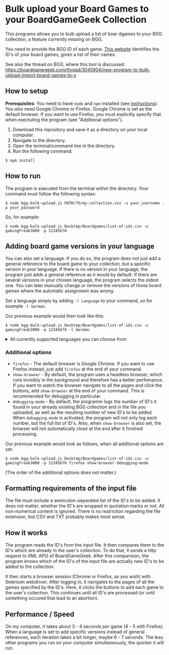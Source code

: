 # Bulk upload your Board Games to your BoardGameGeek Collection

This programs allows you to bulk upload a list of boar dgames to your BGG collection, a feature currently missing on BGG.

You need to provide the BGG ID of each game. [This website](https://github.com/fenglisch/bgg-names-to-ids) identifies the ID's of your board games, given a list of their names.

See also the thread on BGG, where this tool is discussed: https://boardgamegeek.com/thread/3045904/new-program-to-bulk-upload-import-board-games-to-y

## How to setup

**Prerequisites**: You need to have `node` and `npm` installed (see [instructions](https://docs.npmjs.com/downloading-and-installing-node-js-and-npm)). You also need Google Chrome or Firefox. Google Chrome is set as the default browser. If you want to use Firefox, you must explicitly specify that when exectuting the program (see "Additional options").

1. Download this repository and save it as a directory on your local computer.
2. Navigate to the directory.
3. Open the terminal/command line in the directory.
4. Run the following command:

```
$ npm install
```

## How to run

The program is executed from the terminal within the directory. Your command must follow the following syntax:

```
$ node bgg-bulk-upload.js PATH/TO/my-collection.csv -u your_username -p your_password
```

So, for example:

```
$ node bgg-bulk-upload.js Desktop/Boardgames/list-of-ids.csv -u gamingFreak3000 -p 12345678
```

## Adding board game versions in your language

You can also set a language. If you do so, the program does not just add a general reference to the board game to your collection, but a specific version in your language. If there is no version in your language, the program just adds a general reference as it would by default. If there are several versions in your chosen language, the program selects the oldest one. You can later manually change or remove the versions of those board games where the automatic assignment was wrong.

Set a language simply by adding `-l Language` to your command, so for example `-l German`.

Our previous example would then look like this:

```
$ node bgg-bulk-upload.js Desktop/Boardgames/list-of-ids.csv -u gamingFreak3000 -p 12345678 -l German
```

<details>
  <summary>All currently supported languages you can choose from</summary>

- Afrikaans
- Arabic
- English
- Estonian
- Latvian
- Lithuanian
- Basque
- Bulgarian
- Japanese
- Catalan
- Chinese
- Croatian
- Serbian
- Slovenian
- Czech
- Slovak
- Danish
- Portuguese
- Dutch
- Russian
- Finnish
- French
- German
- Greek
- Hebrew
- Hungarian
- Icelandic
- Italian
- Korean
- Norwegian
- Polish
- Romanian
- Macedonian
- Spanish
- Swedish
- Thai

</details>

### Additional options

- `firefox` - The default browser is Google Chrome. If you want to use Firefox instead, just add `firefox` at the end of your command.
- `show-browser` - By default, the program uses a headless browser, which runs invisibly in the background and therefore has a better perfomance. If you want to watch the browser navigate to all the pages and click the buttons, add `show-browser` at the end of your command. This is recommended for debugging in particular.
- `debugging-mode` - By default, the programm logs the number of ID's it found in your already existing BGG collection and in the file you uploaded, as well as the resulting number of new ID's to be added. When `debugging-mode` is activated, the program will not only log each number, but the full list of ID's. Also, when `show-browser` is also set, the browser will not automatically close at the end after it finished processing.

Our previous example would look as follows, when all additional options are set:

```
$ node bgg-bulk-upload.js Desktop/Boardgames/list-of-ids.csv -u gamingFreak3000 -p 12345678 firefox show-browser debugging-mode
```

(The order of the additional options does not matter.)

## Formatting requirements of the input file

The file must include a semicolon-separated list of the ID's to be added. It does not matter, whether the ID's are wrapped in quotation marks or not. All non-numerical content is ignored. There is no restriction regarding the file extension, but CSV and TXT probably makes most sense.

## How it works

The program reads the ID's from the input file. It then compares them to the ID's which are already in the user's collection. To do that, it sends a http request to XML API2 of BoardGameGeek. After this comparision, the program knows which of the ID's of the input file are actually new ID's to be added to the collection.

It then starts a browser session (Chrome or Firefox, as you wish) with Selenium webdriver. After logging in, it navigates to the pages of all the games specified by the ID's. Here, it clicks the buttons to add each game to the user's collection. This continues until all ID's are processed (or until something occured that lead to an abortion).

## Performance / Speed

On my computer, it takes about 3 - 4 seconds per game (4 - 5 with Firefox). When a language is set to add specific versions instead of general references, each iteration takes a bit longer, maybe 6 - 7 seconds. The less other programs you run on your computer simultaneously, the quicker it will run.
